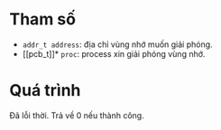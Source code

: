 # Tham số
- `addr_t address`: địa chỉ vùng nhớ muốn giải phóng.
- [[pcb_t]]* `proc`: process xin giải phóng vùng nhớ.
# Quá trình
Đã lỗi thời. Trả về 0 nếu thành công.